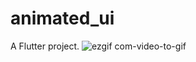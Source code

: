 # animated_ui

A Flutter project.
![ezgif com-video-to-gif](https://github.com/ahmedKamal-eng/animated_ui/assets/64656513/2b724790-69b7-4166-888b-0c5019aa7604)
